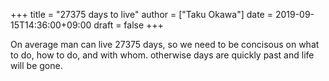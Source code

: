 +++
title = "27375 days to live"
author = ["Taku Okawa"]
date = 2019-09-15T14:36:00+09:00
draft = false
+++

On average man can live 27375 days, so we need to be concisous on what to do, how to do, and with whom.
otherwise days are quickly past and life will be gone.